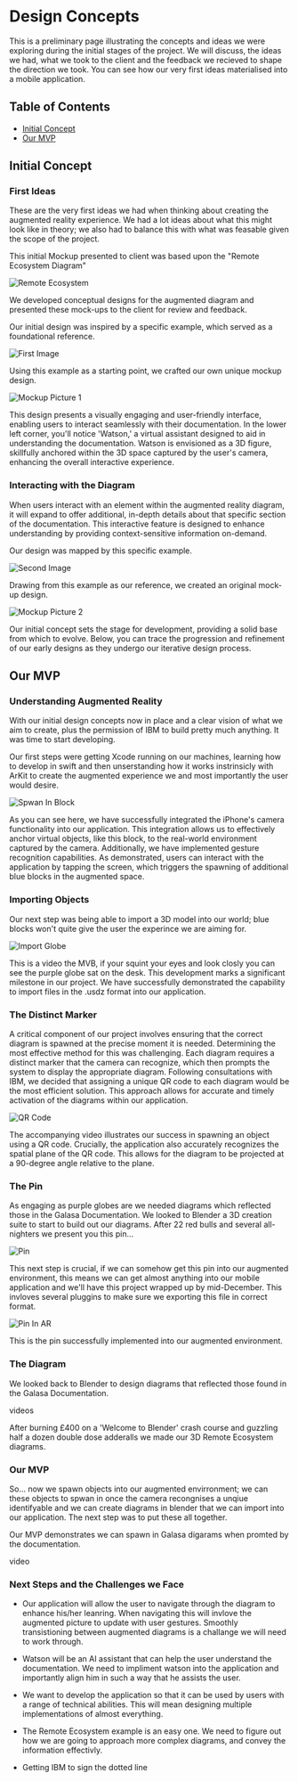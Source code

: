 # Design Concepts

This is a preliminary page illustrating the concepts and ideas we were exploring during the initial stages of the project. We will discuss, the ideas we had, what we took to the client and the feedback we recieved to shape the direction we took. You can see how our very first ideas materialised into a mobile application.

## Table of Contents
  - [Initial Concept](#Initial-Concept)
  - [Our MVP](#Our-MVP)

## Initial Concept

### First Ideas

These are the very first ideas we had when thinking about creating the augmented reality experience. We had a lot ideas about what this might look like in theory; we also had to balance this with what was feasable given the scope of the project.

This initial Mockup presented to client was based upon the "Remote Ecosystem Diagram" 

![Remote Ecosystem](run_remote.png)

We developed conceptual designs for the augmented diagram and presented these mock-ups to the client for review and feedback. <br>

Our initial design was inspired by a specific example, which served as a foundational reference.

![First Image](IMG_1608.PNG)

Using this example as a starting point, we crafted our own unique mockup design.

![Mockup Picture 1](picture_1.png)

This design presents a visually engaging and user-friendly interface, enabling users to interact seamlessly with their documentation. In the lower left corner, you'll notice 'Watson,' a virtual assistant designed to aid in understanding the documentation. Watson is envisioned as a 3D figure, skillfully anchored within the 3D space captured by the user's camera, enhancing the overall interactive experience.

### Interacting with the Diagram

When users interact with an element within the augmented reality diagram, it will expand to offer additional, in-depth details about that specific section of the documentation. This interactive feature is designed to enhance understanding by providing context-sensitive information on-demand.

Our  design was mapped by this specific example.

![Second Image](IMG_1610.PNG)

Drawing from this example as our reference, we created an original mock-up design.

![Mockup Picture 2](picture_2.png)

Our initial concept sets the stage for development, providing a solid base from which to evolve. Below, you can trace the progression and refinement of our early designs as they undergo our iterative design process.

## Our MVP

### Understanding Augmented Reality

With our initial design concepts now in place and a clear vision of what we aim to create, plus the permission of IBM to build pretty much anything. It was time to start developing.

Our first steps were getting Xcode running on our machines, learning how to develop in swift and then unserstanding how it works instrinsicly with ArKit to create the augmented experience we and most importantly the user would desire.

![Spwan In Block](spawn_in_block.gif)

As you can see here, we have successfully integrated the iPhone's camera functionality into our application. This integration allows us to effectively anchor virtual objects, like this block, to the real-world environment captured by the camera. Additionally, we have implemented gesture recognition capabilities. As demonstrated, users can interact with the application by tapping the screen, which triggers the spawning of additional blue blocks in the augmented space.

### Importing Objects

Our next step was being able to import a 3D model into our world; blue blocks won't quite give the user the experince we are aiming for.

![Import Globe](import_globe.gif)

This is a video the MVB, if your squint your eyes and look closly you can see the purple globe sat on the desk. This development marks a significant milestone in our project. We have successfully demonstrated the capability to import files in the .usdz format into our application. 

### The Distinct Marker

A critical component of our project involves ensuring that the correct diagram is spawned at the precise moment it is needed. Determining the most effective method for this was challenging. Each diagram requires a distinct marker that the camera can recognize, which then prompts the system to display the appropriate diagram. Following consultations with IBM, we decided that assigning a unique QR code to each diagram would be the most efficient solution. This approach allows for accurate and timely activation of the diagrams within our application.

![QR Code](qr_code.gif)

The accompanying video illustrates our success in spawning an object using a QR code. Crucially, the application also accurately recognizes the spatial plane of the QR code. This allows for the diagram to be projected at a 90-degree angle relative to the plane.

### The Pin

As engaging as purple globes are we needed diagrams which reflected those in the Galasa Documentation. We looked to Blender a 3D creation suite to start to build out our diagrams. After 22 red bulls and several all-nighters we present you this pin...

![Pin](pin.png)

This next step is crucial, if we can somehow get this pin into our augmented environment, this means we can get almost anything into our mobile application and we'll have this project wrapped up by mid-December. This invloves several pluggins to make sure we exporting this file in correct format.

![Pin In AR](pin_in_ar.png)

This is the pin successfully implemented into our augmented environment.

### The Diagram

We looked back to Blender to design diagrams that reflected those found in the Galasa Documentation.

videos

After burning £400 on a 'Welcome to Blender' crash course and guzzling half a dozen double dose adderalls we made our 3D Remote Ecosystem diagrams.

### Our MVP

So... now we spawn objects into our augmented envirronment; we can these objects to spwan in once the camera recongnises a unqiue identifyable and we can create diagrams in blender that we can import into our application. The next step was to put these all together.

Our MVP demonstrates we can spawn in Galasa digarams when promted by the documentation.

video

### Next Steps and the Challenges we Face

* Our application will allow the user to navigate through the diagram to enhance his/her leanring. When navigating this will invlove the augmented picture to update with user gestures. Smoothly transistioning between augmented diagrams is a challange we will need to work through.

* Watson will be an AI assistant that can help the user understand the documentation. We need to impliment watson into the application and importantly align him in such a way that he assists the user.

* We want to develop the application so that it can be used by users with a range of technical abilities. This will mean designing multiple implementations of almost everything.

* The Remote Ecosystem example is an easy one. We need to figure out how we are going to approach more complex diagrams, and convey the information effectivly.

* Getting IBM to sign the dotted line
